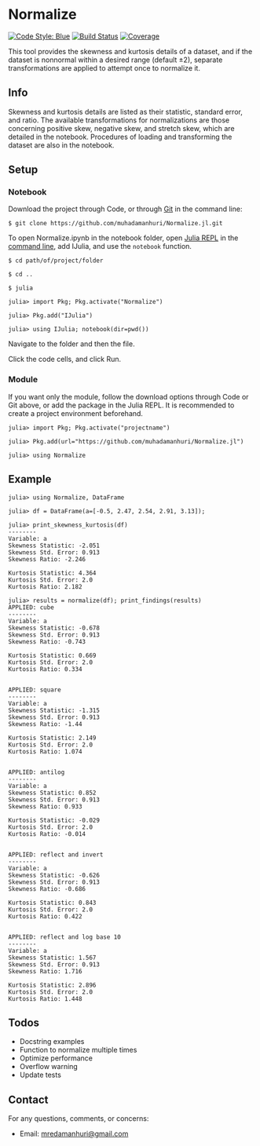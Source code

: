 # Normalize

[![Code Style: Blue](https://img.shields.io/badge/code%20style-blue-4495d1.svg)](https://github.com/invenia/BlueStyle)
[![Build Status](https://travis-ci.com/quanteconuser/Normalize.jl.svg?branch=master)](https://travis-ci.com/quanteconuser/Normalize.jl)
[![Coverage](https://codecov.io/gh/quanteconuser/Normalize.jl/branch/master/graph/badge.svg)](https://codecov.io/gh/quanteconuser/Normalize.jl)

This tool provides the skewness and kurtosis details of a dataset, and if the dataset is nonnormal within a desired range (default ±2), separate transformations are applied to attempt once to normalize it.

## Info

Skewness and kurtosis details are listed as their statistic, standard error, and ratio. The available transformations for normalizations are those concerning positive skew, negative skew, and stretch skew, which are detailed in the notebook. Procedures of loading and transforming the dataset are also in the notebook.

## Setup

### Notebook

Download the project through Code, or through [Git](https://git-scm.com/downloads) in the command line:

```
$ git clone https://github.com/muhadamanhuri/Normalize.jl.git
```

To open Normalize.ipynb in the notebook folder, open [Julia REPL](https://julialang.org/downloads/) in the [command line](https://julialang.org/downloads/platform/), add IJulia, and use the `notebook` function.

```
$ cd path/of/project/folder

$ cd ..

$ julia

julia> import Pkg; Pkg.activate("Normalize")

julia> Pkg.add("IJulia")

julia> using IJulia; notebook(dir=pwd())
```

Navigate to the folder and then the file.

Click the code cells, and click Run.

### Module

If you want only the module, follow the download options through Code or Git above, or add the package in the Julia REPL. It is recommended to create a project environment beforehand.

```
julia> import Pkg; Pkg.activate("projectname")

julia> Pkg.add(url="https://github.com/muhadamanhuri/Normalize.jl")

julia> using Normalize
```

## Example

```
julia> using Normalize, DataFrame

julia> df = DataFrame(a=[-0.5, 2.47, 2.54, 2.91, 3.13]);

julia> print_skewness_kurtosis(df)
--------
Variable: a
Skewness Statistic: -2.051
Skewness Std. Error: 0.913
Skewness Ratio: -2.246

Kurtosis Statistic: 4.364
Kurtosis Std. Error: 2.0
Kurtosis Ratio: 2.182

julia> results = normalize(df); print_findings(results)
APPLIED: cube
--------
Variable: a
Skewness Statistic: -0.678
Skewness Std. Error: 0.913
Skewness Ratio: -0.743

Kurtosis Statistic: 0.669
Kurtosis Std. Error: 2.0
Kurtosis Ratio: 0.334


APPLIED: square
--------
Variable: a
Skewness Statistic: -1.315
Skewness Std. Error: 0.913
Skewness Ratio: -1.44

Kurtosis Statistic: 2.149
Kurtosis Std. Error: 2.0
Kurtosis Ratio: 1.074


APPLIED: antilog
--------
Variable: a
Skewness Statistic: 0.852
Skewness Std. Error: 0.913
Skewness Ratio: 0.933

Kurtosis Statistic: -0.029
Kurtosis Std. Error: 2.0
Kurtosis Ratio: -0.014


APPLIED: reflect and invert
--------
Variable: a
Skewness Statistic: -0.626
Skewness Std. Error: 0.913
Skewness Ratio: -0.686

Kurtosis Statistic: 0.843
Kurtosis Std. Error: 2.0
Kurtosis Ratio: 0.422


APPLIED: reflect and log base 10
--------
Variable: a
Skewness Statistic: 1.567
Skewness Std. Error: 0.913
Skewness Ratio: 1.716

Kurtosis Statistic: 2.896
Kurtosis Std. Error: 2.0
Kurtosis Ratio: 1.448
```

## Todos

- Docstring examples
- Function to normalize multiple times
- Optimize performance
- Overflow warning
- Update tests

## Contact

For any questions, comments, or concerns:

- Email: mredamanhuri@gmail.com
